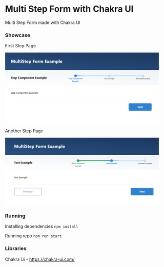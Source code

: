 # Multi Step Form with Chakra UI

Multi Step Form made with Chakra UI

### Showcase

First Step Page

![Start Step Page](https://github.com/ericut/multistep/blob/master/public/assets/imgs/step1.png?raw=true)

Another Step Page

![Another Step Page](https://github.com/ericut/multistep/blob/master/public/assets/imgs/step2.png?raw=true)

### Running

Installing dependencies `npm install`

Running repo `npm run start`

### Libraries

Chakra Ui - https://chakra-ui.com/
